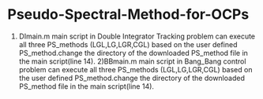 # Pseudo-Spectral-Method-for-OCPs
1) DImain.m main script in Double Integrator Tracking problem can execute all three PS_methods (LGL,LG,LGR,CGL) based on the user defined PS_method.change the directory of the downloaded PS_method file in the main script(line 14).
2)BBmain.m main script in Bang_Bang control problem can execute all three PS_methods (LGL,LG,LGR,CGL) based on the user defined PS_method.change the directory of the downloaded PS_method file in the main script(line 14).
